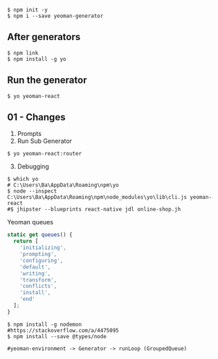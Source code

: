 ```shell
$ npm init -y
$ npm i --save yeoman-generator
```
## After generators
```shell
$ npm link
$ npm install -g yo
```

## Run the generator
```shell
$ yo yeoman-react
```

## 01 - Changes
1. Prompts
2. Run Sub Generator
```shell
$ yo yeoman-react:router
```
3. Debugging
````shell
$ which yo
# C:\Users\Ba\AppData\Roaming\npm\yo
$ node --inspect C:\Users\Ba\AppData\Roaming\npm\node_modules\yo\lib\cli.js yeoman-react
#$ jhipster --blueprints react-native jdl online-shop.jh
````

Yeoman queues
```js
static get queues() {
  return [
    'initializing',
    'prompting',
    'configuring',
    'default',
    'writing',
    'transform',
    'conflicts',
    'install',
    'end'
  ];
}
```
```shell
$ npm install -g nodemon
#https://stackoverflow.com/a/4475095
$ npm install --save @types/node

#yeoman-environment -> Generator -> runLoop (GroupedQueue)
```